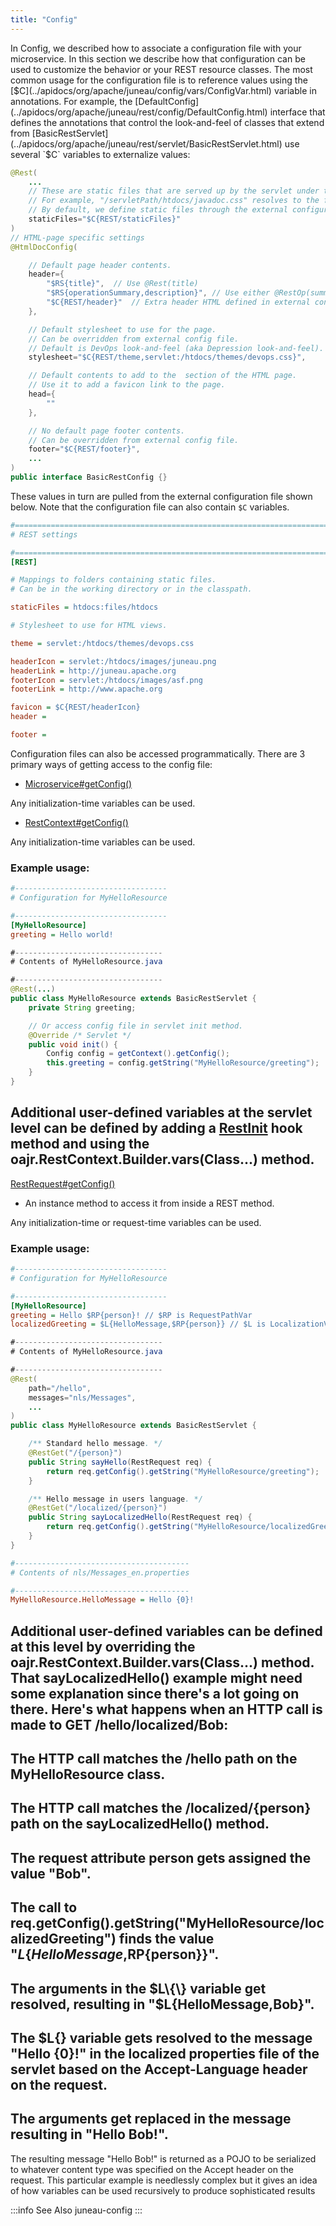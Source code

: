 ```yaml
---
title: "Config"
---
```


In Config, we described how to associate a configuration file with your
microservice.
In this section we describe how that configuration can be used to customize the behavior or your REST resource
classes.
The most common usage for the configuration file is to reference values using the [$C](../apidocs/org/apache/juneau/config/vars/ConfigVar.html) variable in annotations.
For example, the [DefaultConfig](../apidocs/org/apache/juneau/rest/config/DefaultConfig.html) interface that defines the annotations that control the look-and-feel of
classes that extend from [BasicRestServlet](../apidocs/org/apache/juneau/rest/servlet/BasicRestServlet.html) use several `$C` variables to externalize values:

```java
@Rest(
    ...
    // These are static files that are served up by the servlet under the specified sub-paths.
    // For example, "/servletPath/htdocs/javadoc.css" resolves to the file "[servlet-package]/htdocs/javadoc.css"
    // By default, we define static files through the external configuration file.
    staticFiles="$C{REST/staticFiles}"
)
// HTML-page specific settings
@HtmlDocConfig(

    // Default page header contents.
    header={
        "$RS{title}",  // Use @Rest(title)
        "$RS{operationSummary,description}", // Use either @RestOp(summary) or @Rest(description)
        "$C{REST/header}"  // Extra header HTML defined in external config file.
    },

    // Default stylesheet to use for the page.
    // Can be overridden from external config file.
    // Default is DevOps look-and-feel (aka Depression look-and-feel).
    stylesheet="$C{REST/theme,servlet:/htdocs/themes/devops.css}",

    // Default contents to add to the  section of the HTML page.
    // Use it to add a favicon link to the page.
    head={
        ""
    },

    // No default page footer contents.
    // Can be overridden from external config file.
    footer="$C{REST/footer}",
    ...
)
public interface BasicRestConfig {}
```


These values in turn are pulled from the external configuration file shown below.
Note that the configuration file can also contain `$C` variables.

```ini
#=======================================================================================================================
# REST settings

#=======================================================================================================================
[REST]

# Mappings to folders containing static files.
# Can be in the working directory or in the classpath.

staticFiles = htdocs:files/htdocs

# Stylesheet to use for HTML views.

theme = servlet:/htdocs/themes/devops.css

headerIcon = servlet:/htdocs/images/juneau.png
headerLink = http://juneau.apache.org
footerIcon = servlet:/htdocs/images/asf.png
footerLink = http://www.apache.org

favicon = $C{REST/headerIcon}
header =

footer =

```
Configuration files can also be accessed programmatically.
There are 3 primary ways of getting access to the config file:
- [Microservice#getConfig()](../apidocs/org/apache/juneau/microservice/Microservice.html#getConfig())

Any initialization-time variables can be used.
- [RestContext#getConfig()](../apidocs/org/apache/juneau/rest/RestContext.html#getConfig())

Any initialization-time variables can be used.
### Example usage:


```ini
#----------------------------------
# Configuration for MyHelloResource

#----------------------------------
[MyHelloResource]
greeting = Hello world!
```


```java
#---------------------------------
# Contents of MyHelloResource.java

#---------------------------------
@Rest(...)
public class MyHelloResource extends BasicRestServlet {
    private String greeting;

    // Or access config file in servlet init method.
    @Override /* Servlet */
    public void init() {
        Config config = getContext().getConfig();
        this.greeting = config.getString("MyHelloResource/greeting");
    }
}
```


Additional user-defined variables at the servlet level can be defined by adding a
[RestInit](../apidocs/org/apache/juneau/rest/annotation/RestInit.html) hook method
and using the  oajr.RestContext.Builder.vars(Class...) method.
-
[RestRequest#getConfig()](../apidocs/org/apache/juneau/rest/RestRequest.html#getConfig())
- An instance method to access it from inside a REST method.

Any initialization-time or request-time variables can be used.
### Example usage:


```ini
#----------------------------------
# Configuration for MyHelloResource

#----------------------------------
[MyHelloResource]
greeting = Hello $RP{person}! // $RP is RequestPathVar
localizedGreeting = $L{HelloMessage,$RP{person}} // $L is LocalizationVar with args
```


```java
#---------------------------------
# Contents of MyHelloResource.java

#---------------------------------
@Rest(
    path="/hello",
    messages="nls/Messages",
    ...
)
public class MyHelloResource extends BasicRestServlet {

    /** Standard hello message. */
    @RestGet("/{person}")
    public String sayHello(RestRequest req) {
        return req.getConfig().getString("MyHelloResource/greeting");
    }

    /** Hello message in users language. */
    @RestGet("/localized/{person}")
    public String sayLocalizedHello(RestRequest req) {
        return req.getConfig().getString("MyHelloResource/localizedGreeting");
    }
}
```


```ini
#---------------------------------------
# Contents of nls/Messages_en.properties

#---------------------------------------
MyHelloResource.HelloMessage = Hello {0}!
```


Additional user-defined variables can be defined at this level by overriding the
oajr.RestContext.Builder.vars(Class...) method.
That sayLocalizedHello() example might need some explanation since there's a lot going on there.
Here's what happens when an HTTP call is made to GET /hello/localized/Bob:
-
The HTTP call matches the /hello path on the MyHelloResource class.
-
The HTTP call matches the /localized/\{person\} path on the sayLocalizedHello() method.
-
The request attribute person gets assigned the value "Bob".
-
The call to req.getConfig().getString("MyHelloResource/localizedGreeting")
finds the value "$L\{HelloMessage,$RP\{person\}\}".
-
The arguments in the $L\{\} variable get resolved, resulting in "$L\{HelloMessage,Bob\}".
-
The $L\{\} variable gets resolved to the message "Hello \{0\}!" in the localized properties
file of the servlet based on the Accept-Language header on the request.
-
The arguments get replaced in the message resulting in "Hello Bob!".
-
The resulting message "Hello Bob!" is returned as a POJO to be serialized to whatever content
type was specified on the Accept header on the request.
This particular example is needlessly complex but it gives an idea of how variables can be used
recursively to produce sophisticated results

:::info See Also
juneau-config
:::
